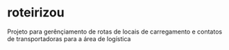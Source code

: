 # roteirizou
Projeto para gerênçiamento de rotas de locais de carregamento e contatos de transportadoras para a área de logística
